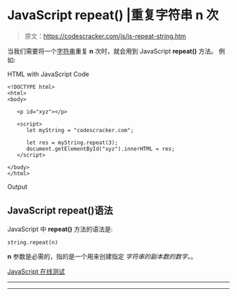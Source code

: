 # JavaScript repeat() |重复字符串 n 次

> 原文：<https://codescracker.com/js/js-repeat-string.htm>

当我们需要将一个[字符串](/js/js-strings.htm)重复 **n** 次时，就会用到 JavaScript **repeat()** 方法。 例如:

HTML with JavaScript Code

```
<!DOCTYPE html>
<html>
<body>

   <p id="xyz"></p>

   <script>
      let myString = "codescracker.com";

      let res = myString.repeat(3);
      document.getElementById("xyz").innerHTML = res;
   </script>

</body>
</html>
```

Output

## JavaScript repeat()语法

JavaScript 中 **repeat()** 方法的语法是:

```
string.repeat(n)
```

**n** 参数是必需的，指的是一个用来创建指定 *字符串的副本数的数字。*。

[JavaScript 在线测试](/exam/showtest.php?subid=6)

* * *

* * *